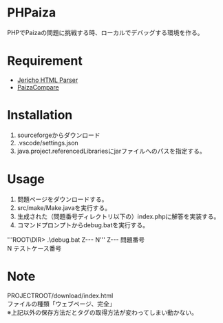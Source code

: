 
# PHPaiza

PHPでPaizaの問題に挑戦する時、ローカルでデバッグする環境を作る。  

# Requirement

* [Jericho HTML Parser](http://jericho.htmlparser.net/docs/index.html)  
* [PaizaCompare](https://github.com/mgmg-zbtn/PaizaCompare/tree/master)

# Installation

1. sourceforgeからダウンロード
1. .vscode/settings.json
1. java.project.referencedLibrariesにjarファイルへのパスを指定する。

# Usage

1. 問題ページをダウンロードする。
1. src/make/Make.javaを実行する。
1. 生成された（問題番号ディレクトリ以下の）index.phpに解答を実装する。
1. コマンドプロンプトからdebug.batを実行する。

'''ROOT\DIR> .\debug.bat Z--- N'''
Z--- 問題番号  
N テストケース番号  

# Note

PROJECTROOT/download/index.html  
ファイルの種類「ウェブページ、完全」  
※上記以外の保存方法だとタグの取得方法が変わってしまい動かない。  
